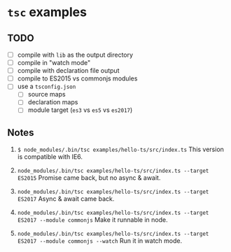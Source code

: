 # `tsc` examples

## TODO

- [ ] compile with `lib` as the output directory
- [ ] compile in "watch mode"
- [ ] compile with declaration file output
- [ ] compile to ES2015 vs commonjs modules
- [ ] use a `tsconfig.json`
  - [ ] source maps
  - [ ] declaration maps
  - [ ] module target (`es3` vs `es5` vs `es2017`)

## Notes

1. `$ node_modules/.bin/tsc examples/hello-ts/src/index.ts`
   This version is compatible with IE6.

2. `node_modules/.bin/tsc examples/hello-ts/src/index.ts --target ES2015`
   Promise came back, but no async & await.

3. `node_modules/.bin/tsc examples/hello-ts/src/index.ts --target ES2017`
   Async & await came back.

4. `node_modules/.bin/tsc examples/hello-ts/src/index.ts --target ES2017 --module commonjs`
   Make it runnable in node.

5. `node_modules/.bin/tsc examples/hello-ts/src/index.ts --target ES2017 --module commonjs --watch`
   Run it in watch mode.
